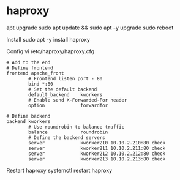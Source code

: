 # haproxy
apt upgrade
    sudo apt update && sudo apt -y upgrade
    sudo reboot

Install
    sudo apt -y install haproxy 

Config
    vi /etc/haproxy/haproxy.cfg

``` 
# Add to the end
# Define frontend
frontend apache_front
        # Frontend listen port - 80
        bind *:80
        # Set the default backend
        default_backend    kworkers
        # Enable send X-Forwarded-For header
        option             forwardfor
  
# Define backend
backend kworkers                                                                                                                     
        # Use roundrobin to balance traffic
        balance            roundrobin
        # Define the backend servers
        server             kworker210 10.10.2.210:80 check
        server             kworker211 10.10.2.211:80 check
        server             kworker212 10.10.2.212:80 check
        server             kworker213 10.10.2.213:80 check
```

Restart haproxy
    systemctl restart haproxy
